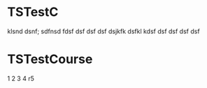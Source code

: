 # TSTestC
klsnd
dsnf;
sdfnsd
fdsf
dsf
dsf
dsf
dsjkfk
dsfkl
kdsf
dsf
dsf
dsf
dsf
# TSTestCourse

1
2
3
4
r5
